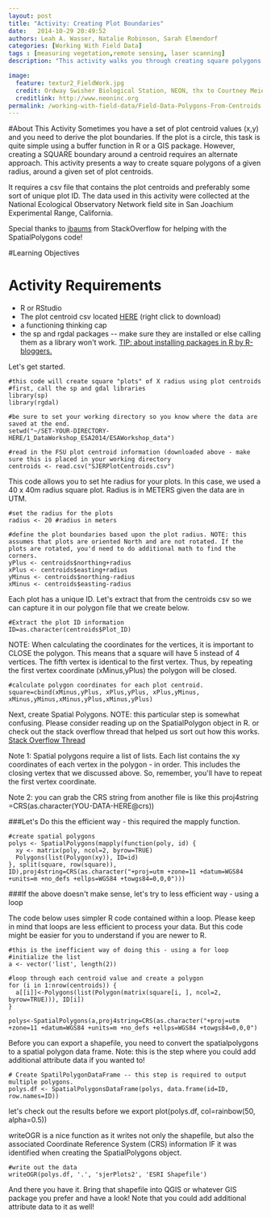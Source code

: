 ```yaml
---
layout: post
title: "Activity: Creating Plot Boundaries"
date:   2014-10-29 20:49:52
authors: Leah A. Wasser, Natalie Robinson, Sarah Elmendorf
categories: [Working With Field Data]
tags : [measuring vegetation,remote sensing, laser scanning]
description: "This activity walks you through creating square polygons from a plot centroid (x,y format) in R."

image:
  feature: textur2_FieldWork.jpg
  credit: Ordway Swisher Biological Station, NEON, thx to Courtney Meier
  creditlink: http://www.neoninc.org
permalink: /working-with-field-data/Field-Data-Polygons-From-Centroids
---
```



#About This Activity
Sometimes you have a set of plot centroid values (x,y) and you need to derive the plot boundaries. If the plot is a circle, this task is quite simple using a buffer function in R or a GIS package. However, creating a SQUARE boundary around a centroid requires an alternate approach. This activity presents a way to create square polygons of a given radius, around a given set of plot centroids.

It requires a csv file that contains the plot centroids and preferably some sort of unique plot ID. The data used in this activity were collected at the National Ecological Observatory Network field site in San Joachium Experimental Range, California. 

Special thanks to <a href="http://stackoverflow.com/users/489704/jbaums" target="_blank"> jbaums</a> from StackOverflow for helping with the SpatialPolygons code!

#Learning Objectives

# Activity Requirements
- R or RStudio
- The plot centroid csv located [HERE](http://lwasser.github.io/data/SJERPlotCentroids.csv "Centroid data for SJER") (right click to download)
- a functioning thinking cap
- the sp and rgdal packages -- make sure they are installed or else calling them as a library won't work. <a href="http://www.r-bloggers.com/installing-r-packages/" target="_blank">TIP: about installing packages in R by R-bloggers.</a>

Let's get started. 

	#this code will create square "plots" of X radius using plot centroids
	#first, call the sp and gdal libraries
	library(sp)
	library(rgdal)

	#be sure to set your working directory so you know where the data are saved at the end.
	setwd("~/SET-YOUR-DIRECTORY-HERE/1_DataWorkshop_ESA2014/ESAWorkshop_data")

	#read in the FSU plot centroid information (downloaded above - make sure this is placed in your working directory
	centroids <- read.csv("SJERPlotCentroids.csv")

This code allows you to set hte radius for your plots. In this case, we used a 40 x 40m radius square plot. Radius is in METERS given the data are in UTM.

	#set the radius for the plots
	radius <- 20 #radius in meters

	#define the plot boundaries based upon the plot radius. NOTE: this assumes that plots are oriented North and are not rotated. If the plots are rotated, you'd need to do additional math to find the corners.
	yPlus <- centroids$northing+radius
	xPlus <- centroids$easting+radius
	yMinus <- centroids$northing-radius
	xMinus <- centroids$easting-radius

Each plot has a unique ID. Let's extract that from the centroids csv so we can capture it in our polygon file that we create below.

	#Extract the plot ID information
	ID=as.character(centroids$Plot_ID)
	
NOTE: When calculating the coordinates for the vertices, it is important to CLOSE the polygon. This means that a square will have 5 instead of 4 vertices. The fifth vertex is identical to the first vertex. Thus, by repeating the first vertex coordinate (xMinus,yPlus) the polygon will be closed.

	#calculate polygon coordinates for each plot centroid. 
	square=cbind(xMinus,yPlus, xPlus,yPlus, xPlus,yMinus, xMinus,yMinus,xMinus,yPlus,xMinus,yPlus)

Next, create Spatial Polygons. NOTE: this particular step is somewhat confusing. Please consider reading up on the SpatialPolygon object
in R. or check out the stack overflow thread that helped us sort out how this works. <a href="http://stackoverflow.com/questions/26620373/spatialpolygons-creating-a-set-of-polygons-in-r-from-coordinates" target="_blank">Stack Overflow Thread</a>

Note 1: Spatial polygons require a list of lists. Each list contains the xy coordinates of each vertex in the polygon - in order. This includes the closing vertex that we discussed above. So, remember, you'll have to repeat the first vertex coordinate.

Note 2: you can grab the CRS string from another file is like this proj4string =CRS(as.character(YOU-DATA-HERE@crs))

###Let's Do this the efficient way - this required the mapply function.

	#create spatial polygons
	polys <- SpatialPolygons(mapply(function(poly, id) {
	  xy <- matrix(poly, ncol=2, byrow=TRUE)
	  Polygons(list(Polygon(xy)), ID=id)
	}, split(square, row(square)), ID),proj4string=CRS(as.character("+proj=utm +zone=11 +datum=WGS84 +units=m +no_defs +ellps=WGS84 +towgs84=0,0,0")))

###If the above doesn't make sense, let's try to less efficient way - using a loop

The code below uses simpler R code contained within a loop. Please keep in mind that loops are less efficient to process your data. But this code might be easier for you to understand if you are newer to R.  
	
	#this is the inefficient way of doing this - using a for loop
	#initialize the list
	a <- vector('list', length(2))

    #loop through each centroid value and create a polygon
	for (i in 1:nrow(centroids)) {	   
	  a[[i]]<-Polygons(list(Polygon(matrix(square[i, ], ncol=2, byrow=TRUE))), ID[i]) 
	}
	
	polys<-SpatialPolygons(a,proj4string=CRS(as.character("+proj=utm +zone=11 +datum=WGS84 +units=m +no_defs +ellps=WGS84 +towgs84=0,0,0")


Before you can export a shapefile, you need to convert the spatialpolygons to a spatial polygon data frame. Note: this is the step where you could add additional attribute data if you wanted to!

	# Create SpatilPolygonDataFrame -- this step is required to output multiple polygons.
	polys.df <- SpatialPolygonsDataFrame(polys, data.frame(id=ID, row.names=ID))
	
let's check out the results before we export
	plot(polys.df, col=rainbow(50, alpha=0.5))

writeOGR is a nice function as it writes not only the shapefile, but also the associated Coordinate Reference System (CRS) information IF it was identified when creating the SpatialPolygons object. 

	#write out the data
	writeOGR(polys.df, '.', 'sjerPlots2', 'ESRI Shapefile')

And there you have it. Bring that shapefile into QGIS or whatever GIS package you prefer and have a look! Note that you could add additional attribute data to it as well!
